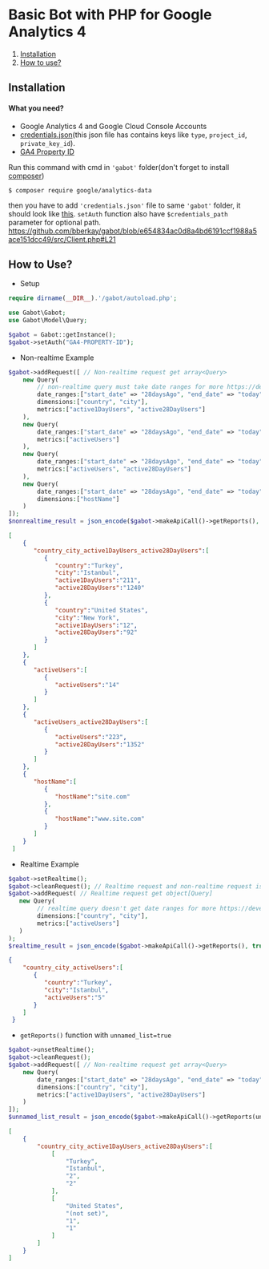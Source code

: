 # Basic Bot with PHP for Google Analytics 4
1. [Installation](https://github.com/bberkay/gabot-alpha#installation)
2. [How to use?](https://github.com/bberkay/gabot-alpha#how-to-use)
## Installation
#### What you need?
* Google Analytics 4 and Google Cloud Console Accounts
* [credentials.json](https://developers.google.com/analytics/devguides/reporting/data/v1/quickstart-client-libraries#step_1_enable_the_api)(this json file has contains keys like `type`, `project_id`, `private_key_id`).
* [GA4 Property ID](https://support.google.com/analytics/answer/12270356?hl=en#:~:text=A%20Measurement%20ID%20is%20an,same%20as%20your%20destination%20ID.)

Run this command with cmd in `'gabot'` folder(don't forget to install [composer](https://getcomposer.org/Composer-Setup.exe))
```
$ composer require google/analytics-data
```
then you have to add `'credentials.json'` file to same `'gabot'` folder, it should look like [this](https://drive.google.com/file/d/1NkY0svMSIVNp2HvixyJbHd-tZjiCr0XV/view?usp=sharing). `setAuth` function also have `$credentials_path` parameter for optional path. https://github.com/bberkay/gabot/blob/e654834ac0d8a4bd6191ccf1988a5ace151dcc49/src/Client.php#L21
## How to Use?
* Setup
```php
require dirname(__DIR__).'/gabot/autoload.php';

use Gabot\Gabot;
use Gabot\Model\Query;

$gabot = Gabot::getInstance();
$gabot->setAuth("GA4-PROPERTY-ID");
```
* Non-realtime Example
```php
$gabot->addRequest([ // Non-realtime request get array<Query>
    new Query(
        // non-realtime query must take date ranges for more https://developers.google.com/analytics/devguides/reporting/data/v1/api-schema
        date_ranges:["start_date" => "28daysAgo", "end_date" => "today"],
        dimensions:["country", "city"], 
        metrics:["active1DayUsers", "active28DayUsers"]
    ),
    new Query(
        date_ranges:["start_date" => "28daysAgo", "end_date" => "today"],
        metrics:["activeUsers"]
    ),
    new Query(
        date_ranges:["start_date" => "28daysAgo", "end_date" => "today"],
        metrics:["activeUsers", "active28DayUsers"]
    ),
    new Query(
        date_ranges:["start_date" => "28daysAgo", "end_date" => "today"],
        dimensions:["hostName"]
    )
]);
$nonrealtime_result = json_encode($gabot->makeApiCall()->getReports(), true);
```
```json
[
    {
       "country_city_active1DayUsers_active28DayUsers":[
          {
             "country":"Turkey",
             "city":"Istanbul",
             "active1DayUsers":"211",
             "active28DayUsers":"1240"
          },
          {
             "country":"United States",
             "city":"New York",
             "active1DayUsers":"12",
             "active28DayUsers":"92"
          }
       ]
    },
    {
       "activeUsers":[
          {
             "activeUsers":"14"
          }
       ]
    },
    {
       "activeUsers_active28DayUsers":[
          {
             "activeUsers":"223",
             "active28DayUsers":"1352"
          }
       ]
    },
    {
       "hostName":[
          {
             "hostName":"site.com"
          },
          {
             "hostName":"www.site.com"
          }
       ]
    }
 ]
```
* Realtime Example
```php
$gabot->setRealtime(); 
$gabot->cleanRequest(); // Realtime request and non-realtime request is different from each other so you must clean before set requests
$gabot->addRequest( // Realtime request get object[Query]
   new Query(
        // realtime query doesn't get date ranges for more https://developers.google.com/analytics/devguides/reporting/data/v1/realtime-api-schema
        dimensions:["country", "city"], 
        metrics:["activeUsers"]
   )
);
$realtime_result = json_encode($gabot->makeApiCall()->getReports(), true);
```
```json
{
    "country_city_activeUsers":[
       {
          "country":"Turkey",
          "city":"Istanbul",
          "activeUsers":"5"
       }
    ]
 }
```
* `getReports()` function with `unnamed_list=true`
```php
$gabot->unsetRealtime(); 
$gabot->cleanRequest();
$gabot->addRequest([ // Non-realtime request get array<Query>
    new Query(
        date_ranges:["start_date" => "28daysAgo", "end_date" => "today"],
        dimensions:["country", "city"], 
        metrics:["active1DayUsers", "active28DayUsers"]
    )
]);
$unnamed_list_result = json_encode($gabot->makeApiCall()->getReports(unnamed_list:true), true);
```
```json
[
    {
        "country_city_active1DayUsers_active28DayUsers":[
            [
                "Turkey",
                "Istanbul",
                "2",
                "2"
            ],
            [
                "United States",
                "(not set)",
                "1",
                "1"
            ]
        ]
    }
]
```



